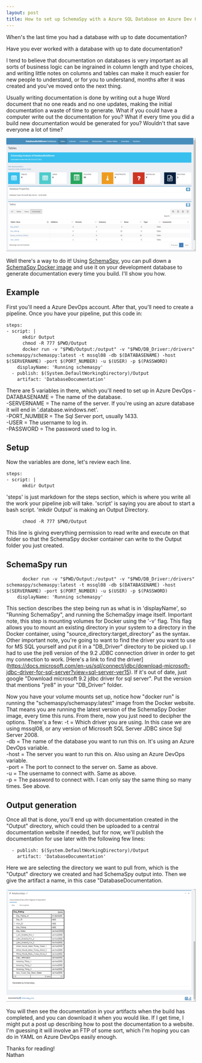 ```yaml
---
layout: post
title: How to set up SchemaSpy with a Azure SQL Database on Azure Dev Ops
---
```


When's the last time you had a database with up to date documentation?

Have you ever worked with a database with up to date documentation?

I tend to believe that documentation on databases is very important as all sorts of business logic can be ingrained in column length and type choices, and writing little notes on columns and tables can make it much easier for new people to understand, or for you to understand, months after it was created and you've moved onto the next thing.

Usually writing documentation is done by writing out a huge Word document that no one reads and no one updates, making the initial documentation a waste of time to generate. What if you could have a computer write out the documentation for you? What if every time you did a build new documentation would be generated for you? Wouldn't that save everyone a lot of time?

![Would you like documentation like this?](/assets/SchemaSpyDoc_1.png)

Well there's a way to do it! Using [SchemaSpy](http://schemaspy.org/), you can pull down a [SchemaSpy Docker image](https://hub.docker.com/r/schemaspy/schemaspy/) and use it on your development database to generate documentation every time you build. I'll show you how.

## Example

First you'll need a Azure DevOps account. After that, you'll need to create a pipeline. Once you have your pipeline, put this code in:

```
steps:
- script: |
      mkdir Output
      chmod -R 777 $PWD/Output
      docker run -v "$PWD/Output:/output" -v "$PWD/DB_Driver:/drivers" schemaspy/schemaspy:latest -t mssql08 -db $(DATABASENAME) -host $(SERVERNAME) -port $(PORT_NUMBER) -u $(USER) -p $(PASSWORD)
    displayName: 'Running schemaspy'
  - publish: $(System.DefaultWorkingDirectory)/Output
    artifact: 'DatabaseDocumentation'
```

There are 5 variables in there, which you'll need to set up in Azure DevOps
-DATABASENAME = The name of the database. <br/>
-SERVERNAME = The name of the server. If you're using an azure database it will end in '.database.windows.net'. <br/>
-PORT_NUMBER = The Sql Server port, usually 1433. <br/>
-USER = The username to log in. <br/>
-PASSWORD = The password used to log in.

## Setup

Now the variables are done, let's review each line.

```
steps:
- script: |
      mkdir Output
```

'steps' is just markdown for the steps section, which is where you write all the work your pipeline job will take. 'script' is saying you are about to start a bash script. 'mkdir Output' is making an Output Directory.

```
      chmod -R 777 $PWD/Output
```
This line is giving everything permission to read write and execute on that folder so that the SchemaSpy docker container can write to the Output folder you just created.

## SchemaSpy run

```
      docker run -v "$PWD/Output:/output" -v "$PWD/DB_Driver:/drivers" schemaspy/schemaspy:latest -t mssql08 -db $(DATABASENAME) -host $(SERVERNAME) -port $(PORT_NUMBER) -u $(USER) -p $(PASSWORD)
    displayName: 'Running schemaspy'
```

This section describes the step being run as what is in 'displayName', so "Running SchemaSpy", and running the SchemaSpy image itself.
Important note, this step is mounting volumes for Docker using the '-v' flag. This flag allows you to mount an existing directory in your system to a directory in the Docker container, using "source_directory:target_directory" as the syntax. 
Other important note, you're going to want to find the driver you want to use for MS SQL yourself and put it in a "DB_Driver" directory to be picked up. I had to use the jre8 version of the 9.2 JDBC connection driver in order to get my connection to work. [Here's a link to find the driver] (https://docs.microsoft.com/en-us/sql/connect/jdbc/download-microsoft-jdbc-driver-for-sql-server?view=sql-server-ver15). If it's out of date, just google "Download microsoft 9.2 jdbc driver for sql server". Put the version that mentions "jre8" in your "DB_Driver" folder.

Now you have your volume mounts set up, notice how "docker run" is running the "schemaspy/schemaspy:latest" image from the Docker website. That means you are running the latest version of the SchemaSpy Docker image, every time this runs. From there, now you just need to decipher the options. There's a few:
    -t = Which driver you are using. In this case we are using mssql08, or any version of Microsoft SQL Server JDBC since Sql Server 2008.<br/>
    -db = The name of the database you want to run this on. It's using an Azure DevOps variable.<br/>
    -host = The server you want to run this on. Also using an Azure DevOps variable.<br/>
    -port = The port to connect to the server on. Same as above.<br/>
    -u = The username to connect with. Same as above.<br/>
    -p = The password to connect with. I can only say the same thing so many times. See above.

## Output generation

Once all that is done, you'll end up with documentation created in the "Output" directory, which could then be uploaded to a central documentation website if needed, but for now, we'll publish the documentation for use later with the following few lines:

```
  - publish: $(System.DefaultWorkingDirectory)/Output
    artifact: 'DatabaseDocumentation'
```

Here we are selecting the directory we want to pull from, which is the "Output" directory we created and had SchemaSpy output into. Then we give the artifact a name, in this case "DatabaseDocumentation.

![Here's how a diagram looks.](/assets/SchemaSpyDoc_2.png)

You will then see the documentation in your artifacts when the build has completed, and you can download it when you would like. If I get time, I might put a post up describing how to post the documentation to a website. I'm guessing it will involve an FTP of some sort, which I'm hoping you can do in YAML on Azure DevOps easily enough.

Thanks for reading! <br/>
Nathan
